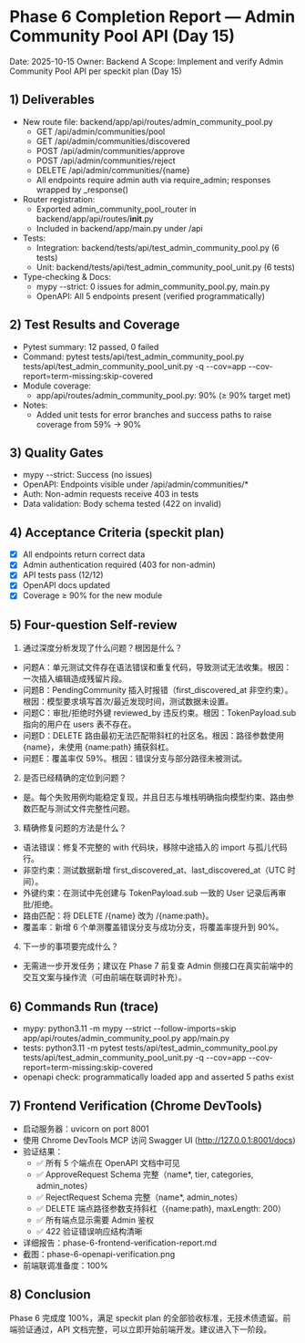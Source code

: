 # Phase 6 Completion Report — Admin Community Pool API (Day 15)

Date: 2025-10-15
Owner: Backend A
Scope: Implement and verify Admin Community Pool API per speckit plan (Day 15)

## 1) Deliverables

- New route file: backend/app/api/routes/admin_community_pool.py
  - GET /api/admin/communities/pool
  - GET /api/admin/communities/discovered
  - POST /api/admin/communities/approve
  - POST /api/admin/communities/reject
  - DELETE /api/admin/communities/{name}
  - All endpoints require admin auth via require_admin; responses wrapped by _response()
- Router registration:
  - Exported admin_community_pool_router in backend/app/api/routes/__init__.py
  - Included in backend/app/main.py under /api
- Tests:
  - Integration: backend/tests/api/test_admin_community_pool.py (6 tests)
  - Unit: backend/tests/api/test_admin_community_pool_unit.py (6 tests)
- Type-checking & Docs:
  - mypy --strict: 0 issues for admin_community_pool.py, main.py
  - OpenAPI: All 5 endpoints present (verified programmatically)

## 2) Test Results and Coverage

- Pytest summary: 12 passed, 0 failed
- Command: pytest tests/api/test_admin_community_pool.py tests/api/test_admin_community_pool_unit.py -q --cov=app --cov-report=term-missing:skip-covered
- Module coverage:
  - app/api/routes/admin_community_pool.py: 90% (≥ 90% target met)
- Notes:
  - Added unit tests for error branches and success paths to raise coverage from 59% → 90%

## 3) Quality Gates

- mypy --strict: Success (no issues)
- OpenAPI: Endpoints visible under /api/admin/communities/*
- Auth: Non-admin requests receive 403 in tests
- Data validation: Body schema tested (422 on invalid)

## 4) Acceptance Criteria (speckit plan)

- [x] All endpoints return correct data
- [x] Admin authentication required (403 for non-admin)
- [x] API tests pass (12/12)
- [x] OpenAPI docs updated
- [x] Coverage ≥ 90% for the new module

## 5) Four-question Self-review

1) 通过深度分析发现了什么问题？根因是什么？
- 问题A：单元测试文件存在语法错误和重复代码，导致测试无法收集。根因：一次插入编辑造成残留片段。
- 问题B：PendingCommunity 插入时报错（first_discovered_at 非空约束）。根因：模型要求填写首次/最近发现时间，测试数据未设置。
- 问题C：审批/拒绝时外键 reviewed_by 违反约束。根因：TokenPayload.sub 指向的用户在 users 表不存在。
- 问题D：DELETE 路由最初无法匹配带斜杠的社区名。根因：路径参数使用 {name}，未使用 {name:path} 捕获斜杠。
- 问题E：覆盖率仅 59%。根因：错误分支与部分路径未被测试。

2) 是否已经精确的定位到问题？
- 是。每个失败用例均能稳定复现，并且日志与堆栈明确指向模型约束、路由参数匹配与测试文件完整性问题。

3) 精确修复问题的方法是什么？
- 语法错误：修复不完整的 with 代码块，移除中途插入的 import 与孤儿代码行。
- 非空约束：测试数据新增 first_discovered_at、last_discovered_at（UTC 时间）。
- 外键约束：在测试中先创建与 TokenPayload.sub 一致的 User 记录后再审批/拒绝。
- 路由匹配：将 DELETE /{name} 改为 /{name:path}。
- 覆盖率：新增 6 个单测覆盖错误分支与成功分支，将覆盖率提升到 90%。

4) 下一步的事项要完成什么？
- 无需进一步开发任务；建议在 Phase 7 前复查 Admin 侧接口在真实前端中的交互文案与操作流（可由前端在联调时补充）。

## 6) Commands Run (trace)

- mypy: python3.11 -m mypy --strict --follow-imports=skip app/api/routes/admin_community_pool.py app/main.py
- tests: python3.11 -m pytest tests/api/test_admin_community_pool.py tests/api/test_admin_community_pool_unit.py -q --cov=app --cov-report=term-missing:skip-covered
- openapi check: programmatically loaded app and asserted 5 paths exist

## 7) Frontend Verification (Chrome DevTools)

- 启动服务器：uvicorn on port 8001
- 使用 Chrome DevTools MCP 访问 Swagger UI (http://127.0.0.1:8001/docs)
- 验证结果：
  - ✅ 所有 5 个端点在 OpenAPI 文档中可见
  - ✅ ApproveRequest Schema 完整（name*, tier, categories, admin_notes）
  - ✅ RejectRequest Schema 完整（name*, admin_notes）
  - ✅ DELETE 端点路径参数支持斜杠（{name:path}, maxLength: 200）
  - ✅ 所有端点显示需要 Admin 鉴权
  - ✅ 422 验证错误响应结构清晰
- 详细报告：phase-6-frontend-verification-report.md
- 截图：phase-6-openapi-verification.png
- 前端联调准备度：100%

## 8) Conclusion

Phase 6 完成度 100%，满足 speckit plan 的全部验收标准，无技术债遗留。前端验证通过，API 文档完整，可以立即开始前端开发。建议进入下一阶段。

